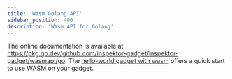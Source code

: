 ```yaml
---
title: 'Wasm Golang API'
sidebar_position: 400
description: 'Wasm API for Golang'
---
```


The online documentation is available at
https://pkg.go.dev/github.com/inspektor-gadget/inspektor-gadget/wasmapi/go. The
[hello-world gadget with wasm](./hello-world-gadget-wasm.md) offers a quick
start to use WASM on your gadget.

